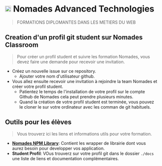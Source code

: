 # <img src="https://avatars3.githubusercontent.com/u/41572941?s=200&v=4" width="20px"> Nomades Advanced Technologies
> FORMATIONS DIPLOMANTES DANS LES METIERS DU WEB


## Creation d'un profil git student sur Nomades Classroom 
> Pour créer un profil student et suivre les formation Nomades, vous devez faire une demande pour recevoir une invitation.
- Créez un nouvelle issue sur ce repository.
  - Ajouter votre nom d'utilisateur github.
- Vous allez ensuite recevoir une invitation à rejoindre la team Nomades et créer votre profil student.
  - Patientez le temps de l'installation de votre profil sur le compte Github de Nomades cela peut prendre plusieurs minutes.
  - Quand la création de votre profil student est terminée, vous pouvez le cloner le sur votre ordinateur avec les comman de git habituels.
  
  
## Outils pour les élèves
> Vous trouverz ici les liens et informations utils pour votre formation.

- [**Nomades NPM Library**](https://github.com/nomades-ateliers/nomades-ateliers): Contient les wrapper de librairie dont vous aurez besoin pour developper vos application.
- **Student Profil**: VOus trouverz sur votre profil git dans le dossier `./docs` une liste de liens et documentation complémentaires.
